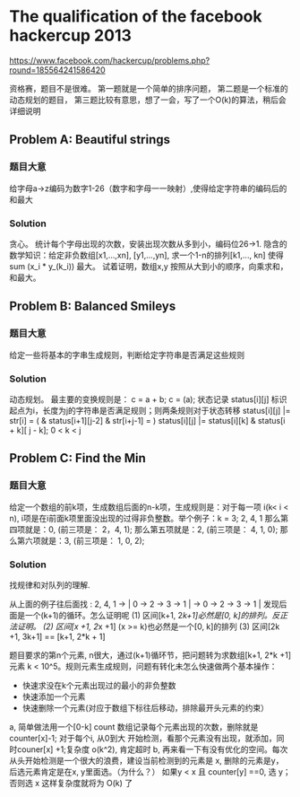 The qualification of the facebook hackercup 2013
================================================

https://www.facebook.com/hackercup/problems.php?round=185564241586420

资格赛，题目不是很难。
第一题就是一个简单的排序问题，
第二题是一个标准的动态规划的题目，
第三题比较有意思，想了一会，写了一个O(k)的算法，稍后会详细说明


Problem A: Beautiful strings
--------------------------
### 题目大意

 给字母a->z编码为数字1-26（数字和字母一一映射）,使得给定字符串的编码后的和最大

### Solution 
 贪心。
 统计每个字母出现的次数，安装出现次数从多到小，编码位26->1.
 隐含的数学知识：给定非负数组[x1,...,xn], [y1,...,yn], 求一个1-n的排列[k1,..., kn]
 使得 sum (x_i * y_(k_i)) 最大。
 试着证明，数组x,y 按照从大到小的顺序，向乘求和，和最大。

Problem B: Balanced Smileys
--------------------------
### 题目大意
 给定一些将基本的字串生成规则，判断给定字符串是否满足这些规则

### Solution 
 动态规划。 
 最主要的变换规则是： c =  a + b; c = (a);
 状态记录 status[i][j]
 标识起点为i，长度为j的字符串是否满足规则；则两条规则对于状态转移
 status[i][j] |= str[i] = ( & status[i+1][j-2] & str[i+j-1] = )
 status[i][j] |= status[i][k] & status[i + k][ j - k];  0 < k < j

 Problem C: Find the Min
--------------------------
### 题目大意
 给定一个数组的前k项，生成数组后面的n-k项，生成规则是：对于每一项 i(k< i < n),
 i项是在i前面k项里面没出现的过得非负整数。举个例子：k = 3; 2, 4, 1
 那么第四项就是：0, (前三项是： 2，4, 1);
 那么第五项就是：2, (前三项是： 4, 1, 0);
 那么第六项就是：3, (前三项是： 1, 0, 2);
 
### Solution 
 找规律和对队列的理解.
 
 从上面的例子往后面找 : 2, 4, 1 -> | 0 -> 2 -> 3 -> 1 | -> 0 -> 2 -> 3 -> 1 |
 发现后面是一个(k+1)的循环。怎么证明呢
 (1) 区间[k+1, 2*k+1]必然是[0,  k]的排列。反正法证明。
 (2) 区间[x +1, 2*x +1] (x >= k)也必然是一个[0, k]的排列
 (3) 区间[2k +1, 3k+1] == [k+1, 2*k + 1]

 题目要求的第n个元素, n很大，通过(k+1)循环节，把问题转为求数组[k+1, 2*k +1]元素
 k < 10^5。规则元素生成规则，问题有转化未怎么快速做两个基本操作：
 - 快速求没在k个元素出现过的最小的非负整数
 - 快速添加一个元素
 - 快速删除一个元素(对应于数组下标往后移动，排除最开头元素的约束）
 
 a, 简单做法用一个[0-k] count 数组记录每个元素出现的次数，删除就是counter[x]-1;
 对于每个i, 从0到大 开始检测，看那个元素没有出现，就添加，同时couner[x]
 +1;复杂度 o(k^2), 肯定超时
 b,
 再来看一下有没有优化的空间。每次从头开始检测是一个很大的浪费，建设当前检测到的元素是
 x, 删除的元素是y， 后选元素肯定是在x, y里面选。（为什么？）
 如果y < x 且 counter[y] ==0,  选 y； 否则选 x
 这样复杂度就将为 O(k) 了

